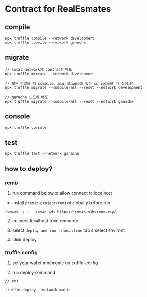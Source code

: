 # Contract for RealEsmates

## compile

```
npx truffle compile --network development
npx truffle compile --network ganache
```

## migrate

```
// local network에 contract 배포
npx truffle migrate --network development

// 모든 파일을 재 compile, migrations에 있는 script들을 다 실행시킴
npx truffle migrate --compile-all --reset --network development

// ganache 노드에 배포
npx truffle migrate --compile-all --reset --network ganache
```

## console

```
npx truffle console
```

## test

```
npx truffle test --network ganache
```

## how to deploy?

### remix

1. run command below to allow connect to localhost

- install `@remix-project/remixd` globally before run

```
remixd -s . --remix-ide https://remix.ethereum.org/
```

2. connect localhost from remix ide

3. select `deploy and run transaction` tab & select environt

4. click deploy

### truffle.config

1. set your wallet mnemonic on truffle-config

2. run deploy command

```
// ex)

truffle deploy --network matic
```
